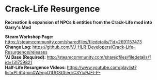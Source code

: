 # Crack-Life Resurgence
**Recreation & expansion of NPCs & entities from the Crack-Life mod into Garry's Mod**

**Steam Workshop Page:** https://steamcommunity.com/sharedfiles/filedetails/?id=2691157473   
**Change Log:** https://github.com/VJ-HLR-Developers/Crack-Life-Resurgence/releases   
**VJ Base (Required):** http://steamcommunity.com/sharedfiles/filedetails/?id=131759821   
**Half-Life Resurgence Videos:** https://www.youtube.com/playlist?list=PL6fdmm0WenpO1DGSGhedrC3Yio9JEl-P-   

